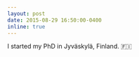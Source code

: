 ```yaml
---
layout: post
date: 2015-08-29 16:50:00-0400
inline: true
---
```


I started my PhD in Jyväskylä, Finland. 🇫🇮